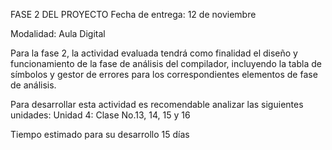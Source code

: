 FASE 2 DEL PROYECTO
Fecha de entrega:
12 de noviembre

Modalidad:
Aula Digital

Para la fase 2, la actividad evaluada tendrá como finalidad el diseño y funcionamiento de la fase
de análisis del compilador, incluyendo la tabla de símbolos y gestor de errores para los
correspondientes elementos de fase de análisis.

Para desarrollar esta actividad es recomendable analizar las siguientes unidades:
Unidad 4: Clase No.13, 14, 15 y 16

Tiempo estimado para su desarrollo
15 días 
